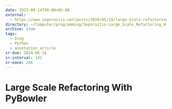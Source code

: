 ```yaml
---
date: 2023-09-14T00:00+03:00
external:
  - https://www.seporaitis.net/posts/2020/05/19/large-scale-refactoring-with-pybowler/
directory: ~/Computer/programming/Seporaitis-Large_Scale_Refactoring_With_PyBowler/
archive: true
tags:
  - blog
  - Python
  - annotation_article
sr-due: 2024-06-16
sr-interval: 143
sr-ease: 246
---
```


# Large Scale Refactoring With PyBowler
